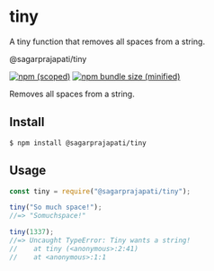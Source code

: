 # tiny
A tiny function that removes all spaces from a string.

@sagarprajapati/tiny

[![npm (scoped)](https://img.shields.io/npm/v/@sagarprajapati/tiny.svg)](https://www.npmjs.com/package/@sagarprajapati/tiny)
[![npm bundle size (minified)](https://img.shields.io/bundlephobia/min/@sagarprajapati/tiny.svg)](https://www.npmjs.com/package/@sagarprajapati/tiny)

Removes all spaces from a string.

## Install

```
$ npm install @sagarprajapati/tiny
```

## Usage

```js
const tiny = require("@sagarprajapati/tiny");

tiny("So much space!");
//=> "Somuchspace!"

tiny(1337);
//=> Uncaught TypeError: Tiny wants a string!
//    at tiny (<anonymous>:2:41)
//    at <anonymous>:1:1
```
